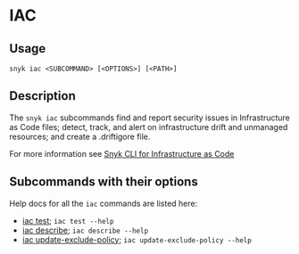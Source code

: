# IAC

## Usage

`snyk iac <SUBCOMMAND> [<OPTIONS>] [<PATH>]`

## Description

The `snyk iac` subcommands find and report security issues in Infrastructure as Code files; detect, track, and alert on infrastructure drift and unmanaged resources; and create a .driftigore file.

For more information see [Snyk CLI for Infrastructure as Code](https://docs.snyk.io/products/snyk-infrastructure-as-code/snyk-cli-for-infrastructure-as-code)

## Subcommands with their options

Help docs for all the `iac` commands are listed here:

- [iac test](iac-test.md); `iac test --help`
- [iac describe](iac-describe.md); `iac describe --help`
- [iac update-exclude-policy](iac-update-exclude-policy.md); `iac update-exclude-policy --help`
